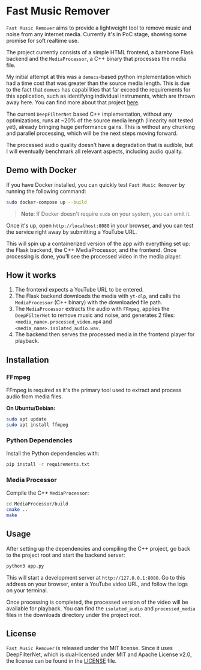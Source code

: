 # Fast Music Remover

`Fast Music Remover` aims to provide a lightweight tool to remove music and noise from any internet media. Currently it's in PoC stage, showing some promise for soft realtime use. 

The project currently consists of a simple HTML frontend, a barebone Flask backend and the `MediaProcessor`, a C++ binary that processes the media file. 

My initial attempt at this was a `demucs`-based python implementation which had a time cost that was greater than the source media length. This is due to the fact that `demucs` has capabilities that far exceed the requirements for this application, such as identifying individual instruments, which are thrown away here. You can find more about that project [here](https://github.com/omeryusufyagci/music-remover).

The current `DeepFilterNet` based C++ implementation, without any optimizations, runs at ~20% of the source media length (linearity not tested yet), already bringing huge performance gains. This is without any chunking and parallel processing, which will be the next steps moving forward.

The processed audio quality doesn't have a degradation that is audible, but I will eventually benchmark all relevant aspects, including audio quality. 

## Demo with Docker

If you have Docker installed, you can quickly test `Fast Music Remover` by running the following command:
```sh
sudo docker-compose up --build
```
> **Note**: If Docker doesn't require `sudo` on your system, you can omit it.


Once it's up, open `http://localhost:8080` in your browser, and you can test the service right away by submitting a YouTube URL.

This will spin up a containerized version of the app with everything set up: the Flask backend, the C++ MediaProcessor, and the frontend. Once processing is done, you'll see the processed video in the media player.

## How it works

1) The frontend expects a YouTube URL to be entered.
2) The Flask backend downloads the media with `yt-dlp`, and calls the `MediaProcessor` (C++ binary) with the downloaded file path.
3) The `MediaProcessor` extracts the audio with `FFmpeg`, applies the `DeepFilterNet` to remove music and noise, and generates 2 files: `<media_name>.processed_video.mp4` and `<media_name>.isolated_audio.wav`.
4) The backend then serves the processed media in the frontend player for playback. 

## Installation

### FFmpeg

FFmpeg is required as it's the primary tool used to extract and process audio from media files. 

**On Ubuntu/Debian:**
```sh
sudo apt update
sudo apt install ffmpeg
```

### Python Dependencies

Install the Python dependencies with:
```sh
pip install -r requirements.txt
```

### Media Processor

Compile the C++ `MediaProcessor`:
```sh
cd MediaProcessor/build
cmake ..
make
```

## Usage

After setting up the dependencies and compiling the C++ project, go back to the project root and start the backend server:
```sh
python3 app.py 
```

This will start a development server at `http://127.0.0.1:8080`. Go to this address on your browser, enter a YouTube video URL, and follow the logs on your terminal. 

Once processing is completed, the processed version of the video will be available for playback. You can find the `isolated_audio` and `processed_media` files in the downloads directory under the project root.


## License

`Fast Music Remover` is released under the MIT license. Since it uses DeepFilterNet, which is dual-licensed under MIT and Apache License v2.0, the license can be found in the [LICENSE](LICENSE) file.
